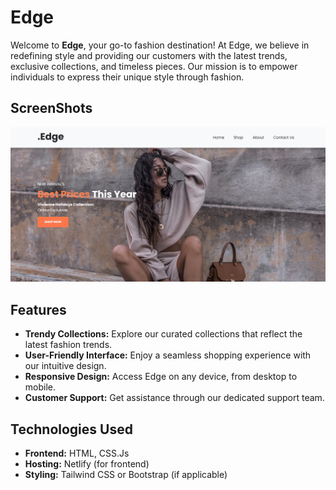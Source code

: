 # Edge

Welcome to **Edge**, your go-to fashion destination! At Edge, we believe in redefining style and providing our customers with the latest trends, exclusive collections, and timeless pieces. Our mission is to empower individuals to express their unique style through fashion.

## ScreenShots
<img src="./screenshot-1.png">

## Features

- **Trendy Collections:** Explore our curated collections that reflect the latest fashion trends.
- **User-Friendly Interface:** Enjoy a seamless shopping experience with our intuitive design.
- **Responsive Design:** Access Edge on any device, from desktop to mobile.
- **Customer Support:** Get assistance through our dedicated support team.

## Technologies Used

- **Frontend:** HTML, CSS.Js
- **Hosting:** Netlify (for frontend) 
- **Styling:** Tailwind CSS or Bootstrap (if applicable)

